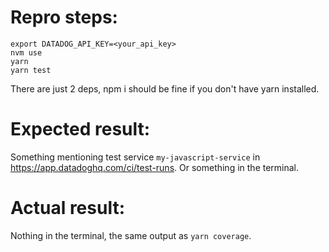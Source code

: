 # Repro steps:
```
export DATADOG_API_KEY=<your_api_key>
nvm use
yarn
yarn test
```

There are just 2 deps, npm i should be fine if you don't have yarn installed.

# Expected result:
Something mentioning test service `my-javascript-service` in https://app.datadoghq.com/ci/test-runs.
Or something in the terminal.

# Actual result:
Nothing in the terminal, the same output as `yarn coverage`.